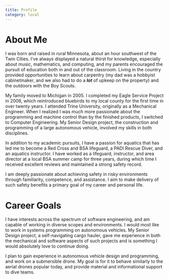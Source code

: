 ```yaml
---
title: Profile
category: local
---
```


# About Me

I was born and raised in rural Minnesota, about an hour southwest of the Twin
Cities. I’ve always displayed a natural thirst for knowledge, especially about
music, mathematics, and computing, and my parents encouraged the pursuit of
education both in and out of the classroom. Living in the country provided
opportunities to learn about carpentry (my dad was a hobbyist cabinetmaker, and
we also had to do a ***lot*** of upkeep on the property) and the outdoors with
the Boy Scouts.

My family moved to Michigan in 2005. I completed my Eagle Service Project in
2008, which reintroduced bluebirds to my local county for the first time in over
twenty years. I attended Trine University, originally as a Mechanical Engineer.
When I realized I was much more passionate about the programming and machine
control than by the finished products, I switched to Computer Engineering. My
Senior Design project, the construction and programming of a large autonomous
vehicle, involved my skills in both disciplines.

In addition to my academic pursuits, I have a passion for aquatics that has led
me to become a Red Cross and BSA lifeguard, a PADI Rescue Diver, and an aquatics
instructor. I have worked as a lifeguard, instructor, and area director at a
local BSA summer camp for three years, during which time I received excellent
reviews and maintained a strong safety record.

I am deeply passionate about achieving safety in risky environments through
familiarity, competence, and assistance. I aim to make delivery of such safety
benefits a primary goal of my career and personal life.

# Career Goals

I have interests across the spectrum of software engineering, and am capable of
working in diverse scopes and environments. I would most like to work in systems
programming on autonomous vehicles. My Senior Design project, a self-navigating
cargo hauler, gave me experience in both the mechanical and software aspects of
such projects and is something I would absolutely love to continue doing.

I plan to gain experience in autonomous vehicle design and programming, and work
on a submersible drone. My goal is for it to behave similarly to the aerial
drones popular today, and provide material and informational support to dive
teams.
